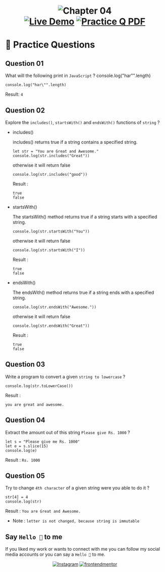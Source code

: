 <h1 align="center"><img src="https://firebasestorage.googleapis.com/v0/b/github-images-51d28.appspot.com/o/Chapter_04Strings.png?alt=media&token=1c8acd5d-28c2-4b33-955d-d2137122ea22" alt="Chapter 04"</h1>

<div align="center">
 <span>
  <a href="https://www.frontendmentor.io/challenges"><img src="https://img.shields.io/badge/Projects-Demo-blue?style=for-the-badge&logo=&logoColor=white" alt="Live Demo"></a>
 </span>
 <span>
  <a href="https://cwh-full-next-space.fra1.digitaloceanspaces.com/downloads/videos/ultimate-js-tutorial-hindi-1/JS%20All%20in%20One%20Notes.pdf"><img src="https://img.shields.io/badge/Practice Q- PDF-red?style=for-the-badge&logo=&logoColor=white" alt="Practice Q PDF"></a>
 </span>
 </div>

# 🎉 Practice Questions
## Question 01
What will the following print in `JavaScript` ?
console.log("har\"".length)
```
console.log("har\"".length)
```
Result: ` 4 `

## Question 02
Explore the `includes()`, `startsWith()` and `endsWith()` functions of `string` ?

* includes()

    includes() returns true if a string contains a   specified string.
    ```
    let str = "You are Great and Awesome."
    console.log(str.includes("Great"))
    ```
    otherwise it will return false
    ```
    console.log(str.includes("good"))
    ```
    Result :
    ```
    true
    false
    ```

* startsWith()

  The startsWith() method returns true if a string starts with a specified string.
  ```
  console.log(str.startsWith("You"))
  ```
  otherwise it will return false
  ```
  console.log(str.startsWith("I"))
  ```
  Result :
    ```
    true
    false
    ```

* endsWith()

  The endsWith() method returns true if a string ends with a specified string.
  ```
  console.log(str.endsWith("Awesome."))
  ```
  otherwise it will return false
  ```
  console.log(str.endsWith("Great"))
  ```
  Result :
    ```
    true
    false
    ```

## Question 03
Write a program to convert a given `string to lowercase` ?
```
console.log(str.toLowerCase())
```
Result :
```
you are great and awesome.
```

## Question 04
Extract the amount out of this string `Please give Rs. 1000` ?
```
let s = "Please give me Rs. 1000"
let e = s.slice(15)
console.log(e)
```
Result : ` Rs. 1000 `

## Question 05
Try to change `4th character` of a given string were you able to do it ?
```
str[4] = 4
console.log(str)
```
Result : ` You are Great and Awesome. `
* Note : `letter is not changed, because string is immutable`

## Say `Hello 👏` to me

If you liked my work or wants to connect with me you can follow my social media accounts or you can say a `Hello 👏` to me.

<div align="center">
<span>
<a href="https://www.instagram.com/sandip_sharma_24/?igshid=NTc4MTIwNjQ2YQ%3D%3D"><img src="https://img.shields.io/badge/Profile-Instagram-red?style=for-the-badge&logo=&logoColor=white" alt="Instagram"></a>
 </span>
 <span>
  <a href="https://www.frontendmentor.io/profile/MrSandipSharma"><img src="https://img.shields.io/badge/Profile-Frontend%20Mentor-blue?style=for-the-badge&logo=&logoColor=white" alt="frontendmentor"></a>
 </span>
 </div>
